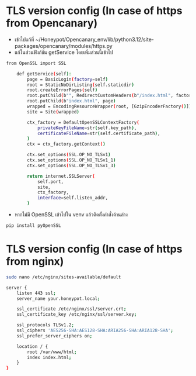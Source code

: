 # TLS version config (In case of https from Opencanary)
- เข้าไปแก้ที่ ~/Honeypot/Opencanary_env/lib/python3.12/site-packages/opencanary/modules/https.py
- แก้ในส่วนฟังก์ชัน getService โดยเพิ่มส่วนนี้เข้าไป

```bash
from OpenSSL import SSL

    def getService(self):
        page = BasicLogin(factory=self)
        root = StaticNoDirListing(self.staticdir)
        root.createErrorPages(self)
        root.putChild(b"", RedirectCustomHeaders(b"/index.html", factory=self))
        root.putChild(b"index.html", page)
        wrapped = EncodingResourceWrapper(root, [GzipEncoderFactory()])
        site = Site(wrapped)

        ctx_factory = DefaultOpenSSLContextFactory(
            privateKeyFileName=str(self.key_path),
            certificateFileName=str(self.certificate_path),
        )
        ctx = ctx_factory.getContext()

        ctx.set_options(SSL.OP_NO_TLSv1)
        ctx.set_options(SSL.OP_NO_TLSv1_1)
        ctx.set_options(SSL.OP_NO_TLSv1_3)

        return internet.SSLServer(
            self.port,
            site,
            ctx_factory,
            interface=self.listen_addr,
        )
```
- หากไม่มี OpenSSL เข้าไปใน venv แล้วติดตั้งคำสั่งด้านล่าง
```bash
pip install pyOpenSSL
```

# TLS version config (In case of https from nginx)
```bash
sudo nano /etc/nginx/sites-available/default
```
```bash
server {
    listen 443 ssl;
    server_name your.honeypot.local;

    ssl_certificate /etc/nginx/ssl/server.crt;
    ssl_certificate_key /etc/nginx/ssl/server.key;

    ssl_protocols TLSv1.2;
    ssl_ciphers 'AES256-SHA:AES128-SHA:ARIA256-SHA:ARIA128-SHA';
    ssl_prefer_server_ciphers on;

    location / {
        root /var/www/html;
        index index.html;
    }
}
```